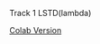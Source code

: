 Track 1 LSTD(lambda)

[Colab Version](https://drive.google.com/file/d/1in1RN-cjMQXt85fhG0cKouXGvMr1fSps/view?usp=sharing)
